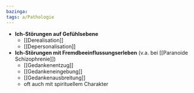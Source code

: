 ```yaml
---
bazinga: 
tags: a/Pathologie
---
```

- **Ich-Störungen auf Gefühlsebene**
	- [[Derealisation]]
	- [[Depersonalisation]]
- **Ich-Störungen mit Fremdbeeinflussungserleben** (v.a. bei [[Paranoide Schizophrenie]])
	- [[Gedankenentzug]]
	- [[Gedankeneingebung]]
	- [[Gedankenausbreitung]]
	- oft auch mit spirituellem Charakter